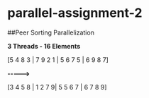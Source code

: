 # parallel-assignment-2

##Peer Sorting Parallelization

**3 Threads - 16 Elements**

[5 4 8 3 | 7 9 2 1 | 5 6 7 5 | 6 9 8 7]

**----->**

[3 4 5 8 | 1 2 7 9| 5 5 6 7 | 6 7 8 9]
